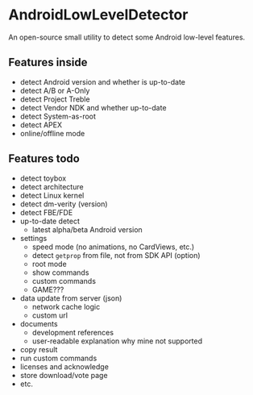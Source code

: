 # AndroidLowLevelDetector
An open-source small utility to detect some Android low-level features.

## Features inside
- detect Android version and whether is up-to-date
- detect A/B or A-Only
- detect Project Treble
- detect Vendor NDK and whether up-to-date
- detect System-as-root
- detect APEX
- online/offline mode

## Features todo
- detect toybox
- detect architecture
- detect Linux kernel
- detect dm-verity (version)
- detect FBE/FDE
- up-to-date detect
  - latest alpha/beta Android version
- settings
  - speed mode (no animations, no CardViews, etc.)
  - detect `getprop` from file, not from SDK API (option)
  - root mode
  - show commands
  - custom commands
  - GAME???
- data update from server (json)
  - network cache logic
  - custom url
- documents
  - development references
  - user-readable explanation why mine not supported
- copy result
- run custom commands
- licenses and acknowledge
- store download/vote page
- etc.
